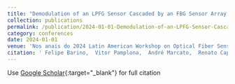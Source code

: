 ```yaml
---
title: "Demodulation of an LPFG Sensor Cascaded by an FBG Sensor Array Using Machine Learning"
collection: publications
permalink: /publication/2024-01-01-Demodulation-of-an-LPFG-Sensor-Cascaded-by-an-FBG-Sensor-Array-Using-Machine-Learning
category: conferences
date: 2024-01-01
venue: 'Nos anais do 2024 Latin American Workshop on Optical Fiber Sensors (LAWOFS)'
citation: ' Felipe Barino,  Vitor Pamplona,  André Marcato,  Renato Capelini,  Clayton Santos,  Leonardo Honório,  Caio Duarte,  Fernando Hamaji,  Alexandre Santos, &quot;Demodulation of an LPFG Sensor Cascaded by an FBG Sensor Array Using Machine Learning.&quot; Nos anais do 2024 Latin American Workshop on Optical Fiber Sensors (LAWOFS), 2024.'
---
```

Use [Google Scholar](https://scholar.google.com/scholar?q=Demodulation+of+an+LPFG+Sensor+Cascaded+by+an+FBG+Sensor+Array+Using+Machine+Learning){:target="_blank"} for full citation